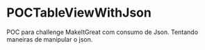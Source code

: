 # POCTableViewWithJson
POC para challenge MakeItGreat com consumo de Json. Tentando maneiras de manipular o json.
